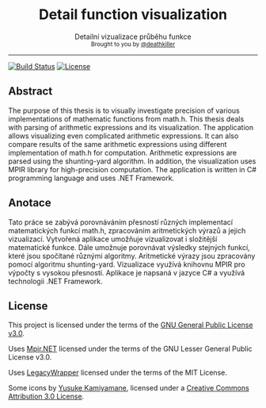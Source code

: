 <h1 align="center">
    Detail function visualization
</h1>

<div align="center">
    Detailní vizualizace průběhu funkce
</div>

<div align="center">
  <sub>
    Brought to you by <a href="https://github.com/deathkiller">@deathkiller</a>
  </sub>
</div>
<hr/>

[![Build Status](https://img.shields.io/appveyor/ci/deathkiller/fvis.svg?logo=appveyor)](https://ci.appveyor.com/project/deathkiller/fvis)
[![License](https://img.shields.io/github/license/deathkiller/fvis.svg)](https://github.com/deathkiller/fvis/blob/master/LICENSE)


## Abstract
The purpose of this thesis is to visually investigate precision of various 
implementations of mathematic functions from math.h. This thesis deals with 
parsing of arithmetic expressions and its visualization. The application 
allows visualizing even complicated arithmetic expressions. It can also 
compare results of the same arithmetic expressions using different 
implementation of math.h for computation. Arithmetic expressions are parsed 
using the shunting-yard algorithm. In addition, the visualization uses MPIR 
library for high-precision computation. The application is written in C# 
programming language and uses .NET Framework.


## Anotace
Tato práce se zabývá porovnáváním přesností různých implementací 
matematických funkcí math.h, zpracováním aritmetických výrazů a jejich 
vizualizací. Vytvořená aplikace umožňuje vizualizovat i složitější 
matematické funkce. Dále umožnuje porovnávat výsledky stejných funkcí, které 
jsou spočítané různými algoritmy. Aritmetické výrazy jsou zpracovány pomocí 
algoritmu shunting-yard. Vizualizace využívá knihovnu MPIR pro výpočty s 
vysokou přesností. Aplikace je napsaná v jazyce C# a využívá technologii 
.NET Framework.


## License
This project is licensed under the terms of the [GNU General Public License v3.0](./LICENSE).

Uses [Mpir.NET](http://wezeku.github.io/Mpir.NET/) licensed under the terms of the GNU Lesser General Public License v3.0.

Uses [LegacyWrapper](https://github.com/CodefoundryDE/LegacyWrapper) licensed under the terms of the MIT License.

Some icons by [Yusuke Kamiyamane](http://p.yusukekamiyamane.com/), licensed under a [Creative Commons Attribution 3.0 License](http://creativecommons.org/licenses/by/3.0/).